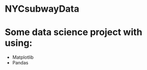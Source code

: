 # NYCsubwayData
<h1>Some data science project with using:</h1>
<ul>
  <li>Matplotlib</li>
  <li>Pandas</li>
</ul>
